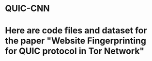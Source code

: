 # QUIC-CNN
# Here are code files and dataset for the paper "Website Fingerprinting for QUIC protocol in Tor Network"